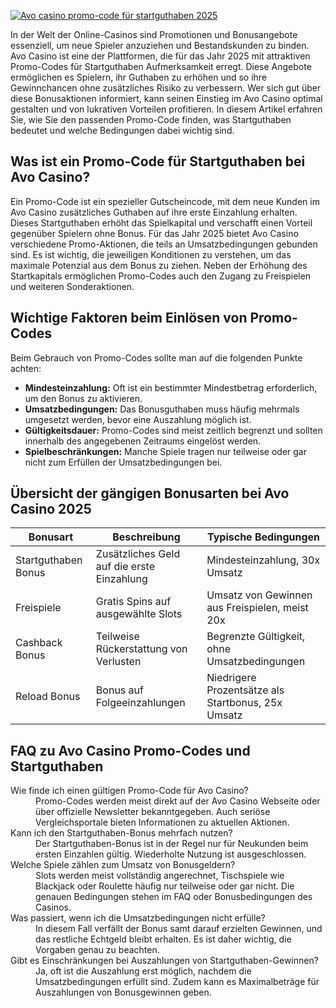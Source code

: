 [![Avo casino promo-code für startguthaben 2025](https://123-caf.pages.dev/gitsignup.png)](https://vrmoo.ru/Bt82HjjY)

<div>     <p>In der Welt der Online-Casinos sind Promotionen und Bonusangebote essenziell, um neue Spieler anzuziehen und Bestandskunden zu binden. Avo Casino ist eine der Plattformen, die für das Jahr 2025 mit attraktiven Promo-Codes für Startguthaben Aufmerksamkeit erregt. Diese Angebote ermöglichen es Spielern, ihr Guthaben zu erhöhen und so ihre Gewinnchancen ohne zusätzliches Risiko zu verbessern. Wer sich gut über diese Bonusaktionen informiert, kann seinen Einstieg im Avo Casino optimal gestalten und von lukrativen Vorteilen profitieren. In diesem Artikel erfahren Sie, wie Sie den passenden Promo-Code finden, was Startguthaben bedeutet und welche Bedingungen dabei wichtig sind.</p>    <h2>Was ist ein Promo-Code für Startguthaben bei Avo Casino?</h2>   <p>Ein Promo-Code ist ein spezieller Gutscheincode, mit dem neue Kunden im Avo Casino zusätzliches Guthaben auf ihre erste Einzahlung erhalten. Dieses Startguthaben erhöht das Spielkapital und verschafft einen Vorteil gegenüber Spielern ohne Bonus. Für das Jahr 2025 bietet Avo Casino verschiedene Promo-Aktionen, die teils an Umsatzbedingungen gebunden sind. Es ist wichtig, die jeweiligen Konditionen zu verstehen, um das maximale Potenzial aus dem Bonus zu ziehen. Neben der Erhöhung des Startkapitals ermöglichen Promo-Codes auch den Zugang zu Freispielen und weiteren Sonderaktionen.</p>    <h2>Wichtige Faktoren beim Einlösen von Promo-Codes</h2>   <p>Beim Gebrauch von Promo-Codes sollte man auf die folgenden Punkte achten:</p>   <ul>     <li><strong>Mindesteinzahlung:</strong> Oft ist ein bestimmter Mindestbetrag erforderlich, um den Bonus zu aktivieren.</li>     <li><strong>Umsatzbedingungen:</strong> Das Bonusguthaben muss häufig mehrmals umgesetzt werden, bevor eine Auszahlung möglich ist.</li>     <li><strong>Gültigkeitsdauer:</strong> Promo-Codes sind meist zeitlich begrenzt und sollten innerhalb des angegebenen Zeitraums eingelöst werden.</li>     <li><strong>Spielbeschränkungen:</strong> Manche Spiele tragen nur teilweise oder gar nicht zum Erfüllen der Umsatzbedingungen bei.</li>   </ul>    <h2>Übersicht der gängigen Bonusarten bei Avo Casino 2025</h2>   <table>     <thead>       <tr>         <th>Bonusart</th>         <th>Beschreibung</th>         <th>Typische Bedingungen</th>       </tr>     </thead>     <tbody>       <tr>         <td>Startguthaben Bonus</td>         <td>Zusätzliches Geld auf die erste Einzahlung</td>         <td>Mindesteinzahlung, 30x Umsatz</td>       </tr>       <tr>         <td>Freispiele</td>         <td>Gratis Spins auf ausgewählte Slots</td>         <td>Umsatz von Gewinnen aus Freispielen, meist 20x</td>       </tr>       <tr>         <td>Cashback Bonus</td>         <td>Teilweise Rückerstattung von Verlusten</td>         <td>Begrenzte Gültigkeit, ohne Umsatzbedingungen</td>       </tr>       <tr>         <td>Reload Bonus</td>         <td>Bonus auf Folgeeinzahlungen</td>         <td>Niedrigere Prozentsätze als Startbonus, 25x Umsatz</td>       </tr>     </tbody>   </table>    <h2>FAQ zu Avo Casino Promo-Codes und Startguthaben</h2>   <dl>     <dt>Wie finde ich einen gültigen Promo-Code für Avo Casino?</dt>     <dd>Promo-Codes werden meist direkt auf der Avo Casino Webseite oder über offizielle Newsletter bekanntgegeben. Auch seriöse Vergleichsportale bieten Informationen zu aktuellen Aktionen.</dd>      <dt>Kann ich den Startguthaben-Bonus mehrfach nutzen?</dt>     <dd>Der Startguthaben-Bonus ist in der Regel nur für Neukunden beim ersten Einzahlen gültig. Wiederholte Nutzung ist ausgeschlossen.</dd>      <dt>Welche Spiele zählen zum Umsatz von Bonusgeldern?</dt>     <dd>Slots werden meist vollständig angerechnet, Tischspiele wie Blackjack oder Roulette häufig nur teilweise oder gar nicht. Die genauen Bedingungen stehen im FAQ oder Bonusbedingungen des Casinos.</dd>      <dt>Was passiert, wenn ich die Umsatzbedingungen nicht erfülle?</dt>     <dd>In diesem Fall verfällt der Bonus samt darauf erzielten Gewinnen, und das restliche Echtgeld bleibt erhalten. Es ist daher wichtig, die Vorgaben genau zu beachten.</dd>      <dt>Gibt es Einschränkungen bei Auszahlungen von Startguthaben-Gewinnen?</dt>     <dd>Ja, oft ist die Auszahlung erst möglich, nachdem die Umsatzbedingungen erfüllt sind. Zudem kann es Maximalbeträge für Auszahlungen von Bonusgewinnen geben.</dd>   </dl> </div>